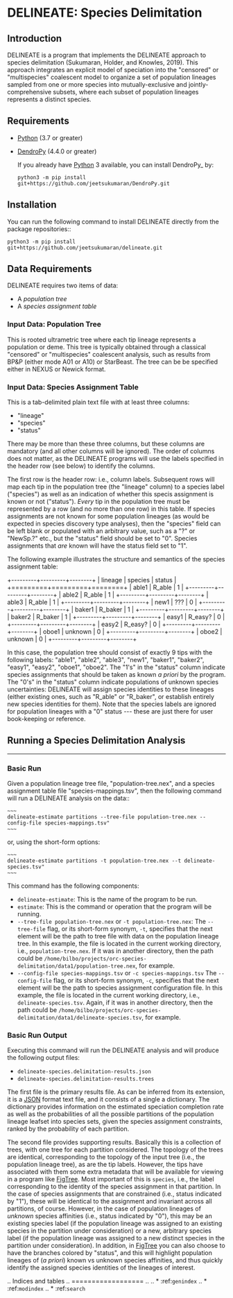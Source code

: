 # DELINEATE: Species Delimitation

## Introduction

DELINEATE is a program that implements the DELINEATE approach to species delimitation (Sukumaran, Holder, and Knowles, 2019).
This approach integrates an explicit model of speciation into the "censored" or "multispecies" coalescent model to organize a set of population lineages sampled from one or more species into mutually-exclusive and jointly-comprehensive subsets, where each subset of population lineages represents a distinct species.

## Requirements

-   [Python] (3.7 or greater)
-   [DendroPy] (4.4.0 or greater)

    If you already have [Python] 3 available, you can install DendroPy_ by:

    ~~~
    python3 -m pip install git+https://github.com/jeetsukumaran/DendroPy.git
    ~~~

## Installation

You can run the following command to install DELINEATE directly from the package repositories::

    python3 -m pip install git+https://github.com/jeetsukumaran/delineate.git

## Data Requirements

DELINEATE requires two items of data:

-   A *population tree*
-   A *species assignment table*

### Input Data: Population Tree

This is rooted ultrametric tree where each tip lineage represents a population or deme.
This tree is typically obtained through a classical "censored" or "multispecies" coalescent analysis, such as results from BP&P (either mode A01 or A10) or StarBeast.
The tree can be be specified either in NEXUS or Newick format.

### Input Data: Species Assignment Table

This is a tab-delimited plain text file with at least three columns:

-   "lineage"
-   "species"
-   "status"

There may be more than these three columns, but these columns are mandatory (and all other columns will be ignored).
The order of columns does not matter, as the DELINEATE programs will use the labels specified in the header row (see below) to identify the columns.

The first row is the header row: i.e., column labels.
Subsequent rows will map each tip in the population tree (the "lineage" column) to a species label ("species") as well as an indication of whether this specis assignment is known or not ("status").
*Every* tip in the population tree must be represented by a row (and no more than one row) in this table.
If species assignments are not known for some population lineages (as would be expected in species discovery type analyses), then the "species" field can be left blank or populated with an arbitrary value, such as a "?" or "NewSp.?" etc., but the "status" field should be set to "0".
Species assignments that *are* known will have the status field set to "1".

The following example illustrates the structure and semantics of the species assignment table:

+---------+---------+--------+
| lineage | species | status |
+=========+=========+========+
| able1   | R_able  | 1      |
+---------+---------+--------+
| able2   | R_able  | 1      |
+---------+---------+--------+
| able3   | R_able  | 1      |
+---------+---------+--------+
| new1    | ???     | 0      |
+---------+---------+--------+
| baker1  | R_baker | 1      |
+---------+---------+--------+
| baker2  | R_baker | 1      |
+---------+---------+--------+
| easy1   | R_easy? | 0      |
+---------+---------+--------+
| easy2   | R_easy? | 0      |
+---------+---------+--------+
| oboe1   | unknown | 0      |
+---------+---------+--------+
| oboe2   | unknown | 0      |
+---------+---------+--------+

In this case, the population tree should consist of exactly 9 tips with the following labels: "able1", "able2", "able3", "new1", "baker1", "baker2", "easy1", "easy2", "oboe1", "oboe2".
The "1's" in the "status" column indicate species assignments that should be taken as known *a priori* by the program.
The "0's" in the "status" column indicate populations of unknown species uncertainties: DELINEATE will assign species identities to these lineages (either existing ones, such as "R_able" or "R_baker", or establish entirely new species identities for them).
Note that the species labels are ignored for population lineages with a "0" status --- these are just there for user book-keeping or reference.

## Running a Species Delimitation Analysis
---------------------------------------

### Basic Run

Given a population lineage tree file, "population-tree.nex", and a species assignment table file "species-mappings.tsv", then the following command will run a DELINEATE analysis on the data::

    ~~~
    delineate-estimate partitions --tree-file population-tree.nex --config-file species-mappings.tsv"
    ~~~

or, using the short-form options:

    ~~~
    delineate-estimate partitions -t population-tree.nex --t delineate-species.tsv"
    ~~~

This command has the following components:

-   ``delineate-estimate``:
    This is the name of the program to be run.
-   ``estimate``:
    This is the command or operation that the program will be running.
-   ``--tree-file population-tree.nex`` or ``-t population-tree.nex``:
    The ``--tree-file`` flag, or its short-form synonym, ``-t``, specifies that the next element will be the path to tree file with data on the population lineage tree.
    In this example, the file is located in the current working directory, i.e., ``population-tree.nex``.
    If it was in another directory, then the path could be ``/home/bilbo/projects/orc-species-delimitation/data1/population-tree.nex``, for example.
-   ``--config-file species-mappings.tsv`` or ``-c species-mappings.tsv``
    The ``--config-file`` flag, or its short-form synonym, ``-c``, specifies that the next element will be the path to species assignment configuration file.
    In this example, the file is located in the current working directory, i.e., ``delineate-species.tsv``.
    Again, if it was in another directory, then the path could be ``/home/bilbo/projects/orc-species-delimitation/data1/delineate-species.tsv``, for example.

### Basic Run Output

Executing this command will run the DELINEATE analysis and will produce the following output files:

-   ``delineate-species.delimitation-results.json``
-   ``delineate-species.delimitation-results.trees``

The first file is the primary results file.
As can be inferred from its extension, it is a [JSON] format text file, and it consists of a single a dictionary.
The dictionary provides information on the estimated speciation completion rate as well as the probabilities of all the possible partitions of the population lineage leafset into species sets, given the species assignment constraints, ranked by the probability of each partition.

The second file provides supporting results.
Basically this is a collection of trees, with one tree for each partition considered.
The topology of the trees are identical, corresponding to the topology of the input tree (i.e., the population lineage tree), as are the tip labels.
However, the tips have associated with them some extra metadata that will be available for viewing in a program like [FigTree].
Most important of this is ``species``, i.e., the label corresponding to the identity of the species assignment in that partition.
In the case of species assignments that are constrained (i.e., status indicated by "1"), these will be identical to the assignment and invariant across all partitions, of course.
However, in the case of population lineages of *unknown* species affinities (i.e., status indicated by "0"), this may be an existing species label (if the population lineage was assigned to an existing species in the partition under consideration) or a new, arbitrary species label (if the population lineage was assigned to a new distinct species in the partition under consideration).
In addition, in [FigTree] you can also choose to have the branches colored by "status", and this will highlight population lineages of (*a priori*) known vs unknown species affinities, and thus quickly identify the assigned species identities of the lineages of interest.

[Python]: https://www.python.org/
[DendroPy]: https://dendropy.org/
[JSON]: https://en.wikipedia.org/wiki/JSON
[FigTree]: http://tree.bio.ed.ac.uk/software/figtree/

.. Indices and tables
.. ==================
..
.. * :ref:`genindex`
.. * :ref:`modindex`
.. * :ref:`search`
